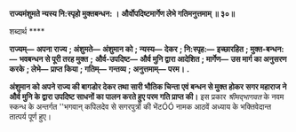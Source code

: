 **राज्यमंशुमते न्यस्य नि:स्पृहो मुक्तबन्धन: ।** **और्वोपदिष्टमार्गेण लेभे गतिमनुत्तमाम् ॥ ३०॥** 

शब्दार्थ **** 

**राज्यम्—** **अपना राज्य** **; अंशुमते—** **अंशुमान को** **; न्यस्य—** **देकर** **; नि:स्पृह:—** **इच्छारहित** **; मुक्त-बन्धन:—** **भवबन्धन से पूरी तरह मुक्त** **;** **और्व-उपदिष्ट—** **और्व मुनि द्वारा आदेशित** **; मार्गेण—** **उस मार्ग का अनुसरण करके** **; लेभे—** **प्राप्त किया** **; गतिम्—** **गन्तव्य** **;** **अनुत्तमाम्—** **परम।** **.** 

**अंशुमान को अपने राज्य की बागडोर देकर तथा सारी भौतिक चिन्ता एवं बन्धन से मुक्त होकर** **सगर महाराज ने और्व मुनि के द्वारा उपदिष्ट साधनों का पालन करते हुए परम गति प्राप्त की।** इस प्रकार *श्रीमद्भागवत* के नवम स्कन्ध के अन्तर्गत ''भगवान् कपिलदेव से सगरपुत्रों की भेंटÓÓ नामक आठवें अध्याय के भक्तिवेदान्त तात्पर्य पूर्ण हुए। 